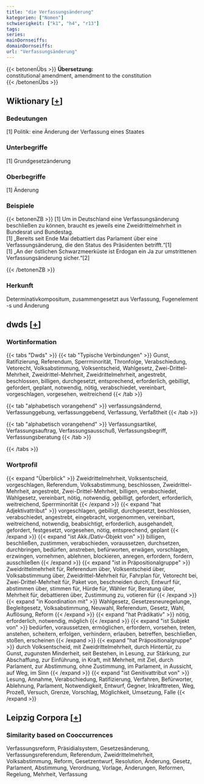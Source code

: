```yaml
---
title: "die Verfassungsänderung"
kategorien: ["Nomen"]
schwierigkeit: ["k1", "h4", "r13"]
tags:
series:
mainDornseiffs:
domainDornseiffs:
url: "Verfassungsänderung"
---
```


{{< betonenÜbs >}}
**Übersetzung:**  
constitutional amendment, amendment to the constitution  
{{< /betonenÜbs >}}

## Wiktionary [[+](https://de.wiktionary.org/wiki/Verfassungsänderung)]

### Bedeutungen
[1] Politik: eine Änderung der Verfassung eines Staates  

### Unterbegriffe
[1] Grundgesetzänderung  

### Oberbegriffe
[1] Änderung  

### Beispiele
{{< betonenZB >}}
[1] Um in Deutschland eine Verfassungsänderung beschließen zu können, braucht es jeweils eine Zweidrittelmehrheit in Bundesrat und Bundestag.  
[1] „Bereits seit Ende Mai debattiert das Parlament über eine Verfassungsänderung, die den Status des Präsidenten betrifft.“[1]  
[1] „An der östlichen Schwarzmeerküste ist Erdogan ein Ja zur umstrittenen Verfassungsänderung sicher.“[2]  

{{< /betonenZB >}}
### Herkunft
Determinativkompositum, zusammengesetzt aus Verfassung, Fugenelement -s und Änderung  



## dwds [[+](https://www.dwds.de/wb/Verfassungsänderung)]

### Wortinformation
{{< tabs "Dwds" >}}
{{< tab "Typische Verbindungen" >}}
Gunst, Ratifizierung, Referendum, Sperrminorität, Thronfolge, Verabschiedung, Vetorecht, Volksabstimmung, Volksentscheid, Wahlgesetz, Zwei-Drittel-Mehrheit, Zweidrittel-Mehrheit, Zweidrittelmehrheit, angestrebt, beschlossen, billigen, durchgesetzt, entsprechend, erforderlich, gebilligt, gefordert, geplant, notwendig, nötig, verabschiedet, vereinbart, vorgeschlagen, vorgesehen, weitreichend
{{< /tab >}}

{{< tab "alphabetisch vorangehend" >}}
verfassungsändernd, Verfassunggebung, verfassunggebend, Verfassung, Verfaßtheit
{{< /tab >}}

{{< tab "alphabetisch vorangehend" >}}
Verfassungsartikel, Verfassungsauftrag, Verfassungsausschuß, Verfassungsbegriff, Verfassungsberatung
{{< /tab >}}

{{< /tabs >}}

### Wortprofil
{{< expand "Überblick" >}} Zweidrittelmehrheit, Volksentscheid, vorgeschlagen, Referendum, Volksabstimmung, beschlossen, Zweidrittel-Mehrheit, angestrebt, Zwei-Drittel-Mehrheit, billigen, verabschiedet, Wahlgesetz, vereinbart, nötig, notwendig, gebilligt, gefordert, erforderlich, weitreichend, Sperrminorität {{< /expand >}}
{{< expand "hat Adjektivattribut" >}} vorgeschlagen, gebilligt, durchgesetzt, beschlossen, verabschiedet, angestrebt, eingebracht, vorgenommen, vereinbart, weitreichend, notwendig, beabsichtigt, erforderlich, ausgehandelt, gefordert, festgesetzt, vorgesehen, nötig, entsprechend, geplant {{< /expand >}}
{{< expand "ist Akk./Dativ-Objekt von" >}} billigen, beschließen, zustimmen, verabschieden, voraussetzen, durchsetzen, durchbringen, bedürfen, anstreben, befürworten, erwägen, vorschlagen, erzwingen, vornehmen, ablehnen, blockieren, anregen, erfordern, fordern, ausschließen {{< /expand >}}
{{< expand "ist in Präpositionalgruppe" >}} Zweidrittelmehrheit für, Referendum über, Volksentscheid über, Volksabstimmung über, Zweidrittel-Mehrheit für, Fahrplan für, Vetorecht bei, Zwei-Drittel-Mehrheit für, Paket von, beschneiden durch, Entwurf für, abstimmen über, stimmen für, Hürde für, Wähler für, Beratung über, Mehrheit für, debattieren über, Zustimmung zu, votieren für {{< /expand >}}
{{< expand "in Koordination mit" >}} Wahlgesetz, Gesetzesneuregelunge, Begleitgesetz, Volksabstimmung, Neuwahl, Referendum, Gesetz, Wahl, Auflösung, Reform {{< /expand >}}
{{< expand "hat Prädikativ" >}} nötig, erforderlich, notwendig, möglich {{< /expand >}}
{{< expand "ist Subjekt von" >}} bedürfen, voraussetzen, ermöglichen, erfordern, vorsehen, treten, anstehen, scheitern, erfolgen, verhindern, erlauben, betreffen, beschließen, stoßen, erscheinen {{< /expand >}}
{{< expand "hat Präpositionalgruppe" >}} durch Volksentscheid, mit Zweidrittelmehrheit, durch Hintertür, zu Gunst, zugunsten Minderheit, seit Bestehen, in Lesung, zur Stärkung, zur Abschaffung, zur Einführung, in Kraft, mit Mehrheit, mit Ziel, durch Parlament, zur Abstimmung, ohne Zustimmung, im Parlament, in Aussicht, auf Weg, im Sinn {{< /expand >}}
{{< expand "ist Genitivattribut von" >}} Lesung, Annahme, Verabschiedung, Ratifizierung, Verfahren, Befürworter, Ablehnung, Parlament, Notwendigkeit, Entwurf, Gegner, Inkrafttreten, Weg, Prozeß, Versuch, Grenze, Vorschlag, Möglichkeit, Umsetzung, Falle {{< /expand >}}

## Leipzig Corpora [[+](https://corpora.uni-leipzig.de/en/res?word=Verfassungsänderung&corpusId=deu_newscrawl-public_2018)]


### Similarity based on Cooccurrences
Verfassungsreform, Präsidialsystem, Gesetzesänderung, Verfassungsreferendum, Referendum, Zweidrittelmehrheit, Volksabstimmung, Reform, Gesetzentwurf, Resolution, Änderung, Gesetz, Parlament, Abstimmung, Verordnung, Vorlage, Änderungen, Reformen, Regelung, Mehrheit, Verfassung

